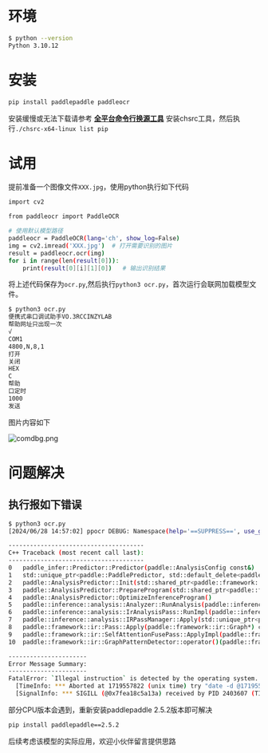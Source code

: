 # 环境

```bash
$ python --version
Python 3.10.12
```

# 安装

```bash
pip install paddlepaddle paddleocr
```

安装缓慢或无法下载请参考 [**全平台命令行换源工具**](https://www.cinzy.com/post/quan-ping-tai-ming-ling-xing-huan-yuan-gong-ju.html) 安装chsrc工具，然后执行`./chsrc-x64-linux list pip`

# 试用

提前准备一个图像文件`XXX.jpg`，使用python执行如下代码

```bash
import cv2

from paddleocr import PaddleOCR

# 使用默认模型路径
paddleocr = PaddleOCR(lang='ch', show_log=False)
img = cv2.imread('XXX.jpg')  # 打开需要识别的图片
result = paddleocr.ocr(img)
for i in range(len(result[0])):
    print(result[0][i][1][0])   # 输出识别结果
```

将上述代码保存为`ocr.py`,然后执行`python3 ocr.py`，首次运行会联网加载模型文件。

```bash
$ python3 ocr.py
便携式串口调试助手VO.3RCCINZYLAB
帮助网址只出现一次
√
COM1
4800,N,8,1
打开
关闭
HEX
C
帮助
口定时
1000
发送
```

图片内容如下

![comdbg.png](https://cinzy.github.io/picx-images-hosting/comdbg.2dokfi2dgq.webp)

# 问题解决

## 执行报如下错误

```bash
$ python3 ocr.py
[2024/06/28 14:57:02] ppocr DEBUG: Namespace(help='==SUPPRESS==', use_gpu=False, use_xpu=False, use_npu=Fal)

--------------------------------------
C++ Traceback (most recent call last):
--------------------------------------
0   paddle_infer::Predictor::Predictor(paddle::AnalysisConfig const&)
1   std::unique_ptr<paddle::PaddlePredictor, std::default_delete<paddle::PaddlePredictor> > paddle::CreateP)
2   paddle::AnalysisPredictor::Init(std::shared_ptr<paddle::framework::Scope> const&, std::shared_ptr<paddl)
3   paddle::AnalysisPredictor::PrepareProgram(std::shared_ptr<paddle::framework::ProgramDesc> const&)
4   paddle::AnalysisPredictor::OptimizeInferenceProgram()
5   paddle::inference::analysis::Analyzer::RunAnalysis(paddle::inference::analysis::Argument*)
6   paddle::inference::analysis::IrAnalysisPass::RunImpl(paddle::inference::analysis::Argument*)
7   paddle::inference::analysis::IRPassManager::Apply(std::unique_ptr<paddle::framework::ir::Graph, std::de)
8   paddle::framework::ir::Pass::Apply(paddle::framework::ir::Graph*) const
9   paddle::framework::ir::SelfAttentionFusePass::ApplyImpl(paddle::framework::ir::Graph*) const
10  paddle::framework::ir::GraphPatternDetector::operator()(paddle::framework::ir::Graph*, std::function<vo)

----------------------
Error Message Summary:
----------------------
FatalError: `Illegal instruction` is detected by the operating system.
  [TimeInfo: *** Aborted at 1719557822 (unix time) try "date -d @1719557822" if you are using GNU date ***]
  [SignalInfo: *** SIGILL (@0x7fea18c5a13a) received by PID 2403607 (TID 0x7fea4047e000) from PID 415605050]
```

部分CPU版本会遇到，重新安装paddlepaddle 2.5.2版本即可解决

```bash
pip install paddlepaddle==2.5.2
```

后续考虑该模型的实际应用，欢迎小伙伴留言提供思路

<!-- ##{"script":"<script src='js/toc.js'></script>"}## -->